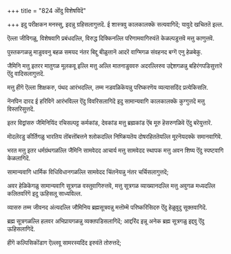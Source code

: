 +++
title = "824 ऒंदु विशेषविदॆ"

+++
इदु परीक्षकन मनस्सु, इदन्नु ग्रहिसलागुत्तदॆ. ई शास्त्रवु कालकालक्कॆ सत्यवागिदॆ; यावुदे खचिततॆ इल्ल.

ऎल्ला जीविगळु, विशेषवागि प्रबंधदल्लि, विरुद्ध दिक्किनल्लि परिणामवागिरुवंतॆ केळल्पडुत्तवॆ मत्तु काणुत्तवॆ.

पुस्तकगळन्नु माडुववनु बहळ समयद नंतर बिद्दु बीळुत्तानॆ आदरॆ वाग्मिगळ संवहनद बग्गॆ एनु हेळबेकु.

जैमिनि मत्तु इतरर मातुगळ मूलकवू इल्लि मत्तु अल्लि मातनाडुववरु अदरल्लिरुव उद्देशगळन्नु बहिरंगपडिसुत्तारॆ ऎंदु वादिसलागुत्तदॆ.

मत्तु हीगॆ ऎल्ला शिक्षकरु, पंथद आरंभदल्लि, तम्म नडवळिकॆयन्नु परिष्करणॆय व्यत्यासदिंद प्रत्येकिसलि.

नॆनपिन दारद ई हरिविगॆ आरंभविल्ल ऎंदु विवरिसलागिदॆ इदु सामान्यवागि कालकालक्कॆ कुग्गुत्तदॆ मत्तु विस्तरिसुत्तदॆ.

इतर विद्वांसरु जैमिनियिंद रचिसल्पट्ट कर्मकांड, देवकांड मत्तु ब्रह्मकांड ऎंब मूरु हॆसरुगळिवॆ ऎंदु बरॆयुत्तारॆ.

मॊदलॆरडु कीर्तिगळु भारतिय तॊंबत्तॊंबत्तने श्लोकदल्लि निष्क्रियतॆय दोषरहिततॆयल्लि मूरनॆयदक्कॆ समानवागिवॆ.

भरत मत्तु इतर धर्मग्रंथगळल्लि जैमिनि सामवेदद आचार्य मत्तु सामवेदद स्थापक मत्तु अवन शिष्य ऎंदु स्पष्टवागि केळलागिदॆ.

सामान्यवागि धार्मिक विधिविधानगळल्लि सामवेदद चिंतनॆयन्नु नंतर चर्चिसलागुत्तदॆ;

अवर हेळिकॆगळु सामान्यवागि सूत्रगळ वस्तुवागिरुत्तवॆ, मत्तु सूत्रगळ व्याख्यानदल्लि मत्तु अवुगळ मध्यदल्लि कलितवरिगॆ इदु ऊहिसलू साध्यविल्ल.

व्यासरु तम्म जीवनद अंत्यदल्लि जौमिनिय ब्रह्मसूत्रवन्नु मत्तॊम्मॆ परिष्करिसिदरु ऎंदु हेळुवुदु सूक्तवागिदॆ.

ब्रह्म सूत्रगळल्लि हलवर अभिप्रायगळन्नु व्यक्तपडिसलागिदॆ; आद्दरिंद इन्नू अनेक ब्रह्म सूत्रगळु इद्दवु ऎंदु ऊहिसलागिदॆ.

हीगॆ कल्पिसिकॊंडाग ऎल्लवू सामरस्यदिंद इरुवंतॆ तोरुत्तदॆ;

